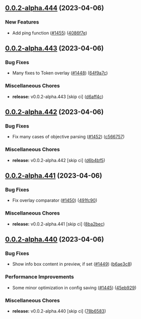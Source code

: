 ## [0.0.2-alpha.444](https://github.com/Wynntils/Artemis/compare/v0.0.2-alpha.443...v0.0.2-alpha.444) (2023-04-06)


### New Features

* Add ping function ([#1455](https://github.com/Wynntils/Artemis/issues/1455)) ([4086f7e](https://github.com/Wynntils/Artemis/commit/4086f7eafa61e113992a45ef116ce05b92803820))

## [0.0.2-alpha.443](https://github.com/Wynntils/Artemis/compare/v0.0.2-alpha.442...v0.0.2-alpha.443) (2023-04-06)


### Bug Fixes

* Many fixes to Token overlay ([#1448](https://github.com/Wynntils/Artemis/issues/1448)) ([64f9a7c](https://github.com/Wynntils/Artemis/commit/64f9a7c7fc566e4d7bedb41a17c3483239a92d4c))


### Miscellaneous Chores

* **release:** v0.0.2-alpha.443 [skip ci] ([d6aff4c](https://github.com/Wynntils/Artemis/commit/d6aff4ca9c7332810502a83368845e5151e7d798))

## [0.0.2-alpha.442](https://github.com/Wynntils/Artemis/compare/v0.0.2-alpha.441...v0.0.2-alpha.442) (2023-04-06)


### Bug Fixes

* Fix many cases of objective parsing ([#1452](https://github.com/Wynntils/Artemis/issues/1452)) ([c566757](https://github.com/Wynntils/Artemis/commit/c566757c484557b807caed642c334ffd6fec2b98))


### Miscellaneous Chores

* **release:** v0.0.2-alpha.442 [skip ci] ([d6b4bf5](https://github.com/Wynntils/Artemis/commit/d6b4bf5e08dec7855a4680d8ce730fe4c7f233ac))

## [0.0.2-alpha.441](https://github.com/Wynntils/Artemis/compare/v0.0.2-alpha.440...v0.0.2-alpha.441) (2023-04-06)


### Bug Fixes

* Fix overlay comparator ([#1450](https://github.com/Wynntils/Artemis/issues/1450)) ([491fc90](https://github.com/Wynntils/Artemis/commit/491fc901ef0f1bf6eeea3ddcaf661d1ffe5f379f))


### Miscellaneous Chores

* **release:** v0.0.2-alpha.441 [skip ci] ([8ba2bec](https://github.com/Wynntils/Artemis/commit/8ba2beccc9b3f4078d8da21a66c9c76910c39909))

## [0.0.2-alpha.440](https://github.com/Wynntils/Artemis/compare/v0.0.2-alpha.439...v0.0.2-alpha.440) (2023-04-06)


### Bug Fixes

* Show info box content in preview, if set ([#1449](https://github.com/Wynntils/Artemis/issues/1449)) ([b6ae3c8](https://github.com/Wynntils/Artemis/commit/b6ae3c87bec8039b6d93c1ee0f5c02e67559c0f9))


### Performance Improvements

* Some minor optimization in config saving ([#1445](https://github.com/Wynntils/Artemis/issues/1445)) ([45eb929](https://github.com/Wynntils/Artemis/commit/45eb92980ca393087301a2f064f9af485cff0157))


### Miscellaneous Chores

* **release:** v0.0.2-alpha.440 [skip ci] ([78b6583](https://github.com/Wynntils/Artemis/commit/78b6583230c031cba467ff162a8d850e97a288bf))

